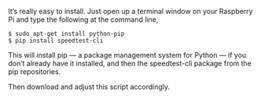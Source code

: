 It’s really easy to install. Just open up a terminal window on your Raspberry Pi and type the following at the command line,

```
$ sudo apt-get install python-pip
$ pip install speedtest-cli
```

This will install pip — a package management system for Python — if you don’t already have it installed, and then the speedtest-cli package from the pip repositories.

Then download and adjust this script accordingly.
